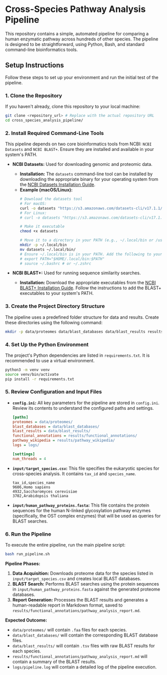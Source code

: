 # Cross-Species Pathway Analysis Pipeline

This repository contains a simple, automated pipeline for comparing a human enzymatic pathway across hundreds of other species. The pipeline is designed to be straightforward, using Python, Bash, and standard command-line bioinformatics tools.

## Setup Instructions

Follow these steps to set up your environment and run the initial test of the pipeline.

### 1. Clone the Repository

If you haven't already, clone this repository to your local machine:

```bash
git clone <repository_url> # Replace with the actual repository URL
cd cross_species_analysis_pipeline/
```

### 2. Install Required Command-Line Tools

This pipeline depends on two core bioinformatics tools from NCBI: `NCBI Datasets` and `NCBI BLAST+`. Ensure they are installed and available in your system's PATH.

*   **NCBI Datasets:** Used for downloading genomic and proteomic data.
    *   **Installation:** The `datasets` command-line tool can be installed by downloading the appropriate binary for your operating system from the [NCBI Datasets Installation Guide](https://www.ncbi.nlm.nih.gov/datasets/docs/v2/download-and-install/).
    *   **Example (macOS/Linux):**
        ```bash
        # Download the datasets tool
        # For macOS:
        curl -o datasets "https://s3.amazonaws.com/datasets-cli/v17.1.1/mac/datasets"
        # For Linux:
        # curl -o datasets "https://s3.amazonaws.com/datasets-cli/v17.1.1/linux-amd64/datasets"

        # Make it executable
        chmod +x datasets

        # Move it to a directory in your PATH (e.g., ~/.local/bin or /usr/local/bin)
        mkdir -p ~/.local/bin
        mv datasets ~/.local/bin/
        # Ensure ~/.local/bin is in your PATH. Add the following to your shell's rc file (e.g., ~/.bashrc, ~/.zshrc):
        # export PATH="$HOME/.local/bin:$PATH"
        # source ~/.bashrc # or ~/.zshrc
        ```

*   **NCBI BLAST+:** Used for running sequence similarity searches.
    *   **Installation:** Download the appropriate executables from the [NCBI BLAST+ Installation Guide](https://www.ncbi.nlm.nih.gov/books/NBK279690/). Follow the instructions to add the BLAST+ executables to your system's PATH.

### 3. Create the Project Directory Structure

The pipeline uses a predefined folder structure for data and results. Create these directories using the following command:

```bash
mkdir -p data/proteomes data/blast_databases data/blast_results results/functional_annotations results/pathway_wikipedia logs
```

### 4. Set Up the Python Environment

The project's Python dependencies are listed in `requirements.txt`. It is recommended to use a virtual environment.

```bash
python3 -m venv venv
source venv/bin/activate
pip install -r requirements.txt
```

### 5. Review Configuration and Input Files

*   **`config.ini`:** All key parameters for the pipeline are stored in `config.ini`. Review its contents to understand the configured paths and settings.

    ```ini
    [paths]
    proteomes = data/proteomes/
    blast_databases = data/blast_databases/
    blast_results = data/blast_results/
    functional_annotations = results/functional_annotations/
    pathway_wikipedia = results/pathway_wikipedia/
    logs = logs/

    [settings]
    num_threads = 4
    ```

*   **`input/target_species.csv`:** This file specifies the eukaryotic species for cross-species analysis. It contains `tax_id` and `species_name`.

    ```csv
    tax_id,species_name
    9606,Homo sapiens
    4932,Saccharomyces cerevisiae
    3702,Arabidopsis thaliana
    ```

*   **`input/human_pathway_proteins.fasta`:** This file contains the protein sequences for the human N-linked glycosylation pathway enzymes (specifically, the OST complex enzymes) that will be used as queries for BLAST searches.

### 6. Run the Pipeline

To execute the entire pipeline, run the main pipeline script:

```bash
bash run_pipeline.sh
```

**Pipeline Phases:**

1.  **Data Acquisition:** Downloads proteome data for the species listed in `input/target_species.csv` and creates local BLAST databases.
2.  **BLAST Search:** Performs BLAST searches using the protein sequences in `input/human_pathway_proteins.fasta` against the generated proteome databases.
3.  **Report Generation:** Processes the BLAST results and generates a human-readable report in Markdown format, saved to `results/functional_annotations/pathway_analysis_report.md`.

**Expected Outcome:**

*   `data/proteomes/` will contain `.faa` files for each species.
*   `data/blast_databases/` will contain the corresponding BLAST database files.
*   `data/blast_results/` will contain `.tsv` files with raw BLAST results for each species.
*   `results/functional_annotations/pathway_analysis_report.md` will contain a summary of the BLAST results.
*   `logs/pipeline.log` will contain a detailed log of the pipeline execution.

